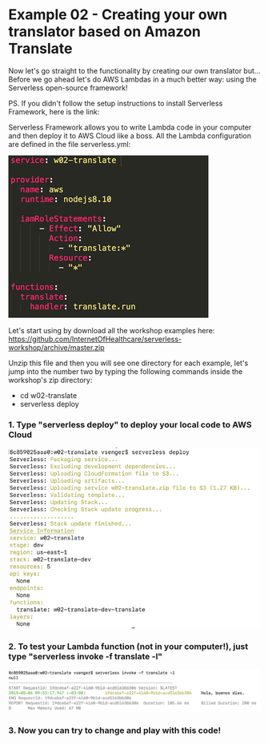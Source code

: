 # Example 02 - Creating your own translator based on Amazon Translate

Now let's go straight to the functionality by creating our own translator but... Before we go ahead let's do AWS Lambdas in a much better way: using the Serverless open-source framework!

PS. If you didn't follow the setup instructions to install Serverless Framework, here is the link: 

Serverless Framework allows you to write Lambda code in your computer and then deploy it to AWS Cloud like a boss. All the Lambda configuration are defined in the file serverless.yml:


![image](images/00.png) 

Let's start using by download all the workshop examples here: https://github.com/InternetOfHealthcare/serverless-workshop/archive/master.zip

Unzip this file and then you will see one directory for each example, let's jump into the number two by typing the following commands inside the workshop's zip directory:

* cd w02-translate
* serverless deploy


### 1. Type "serverless deploy" to deploy your local code to AWS Cloud

![image](images/01.png) 

### 2. To test your Lambda function (not in your computer!), just type "serverless invoke -f translate -l"

![image](images/02.png) 

### 3. Now you can try to change and play with this code!	
